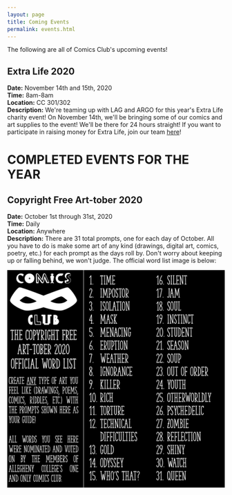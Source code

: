 ```yaml
---
layout: page
title: Coming Events
permalink: events.html
---
```


The following are all of Comics Club's upcoming events!

<!-- **There are none!** ->

<!-- TEMPLATE -->
<!-- Keep the two spaces at the end of each non-header line.  -->
<!-- ## TITLE
**Date:** DATE  
**Time:** TIME  
**Location:** LOCATION  
**Description:** DESCRIPTION  -->

## Extra Life 2020
**Date:** November 14th and 15th, 2020  
**Time:** 8am-8am  
**Location:** CC 301/302  
**Description:** We're teaming up with LAG and ARGO for this year's Extra Life charity event!  On November 14th, we'll be bringing some of our comics and art supplies to the event!  We'll be there for 24 hours straight!  If you want to participate in raising money for Extra Life, join our team [here](https://www.extra-life.org/team/54836)!  

# COMPLETED EVENTS FOR THE YEAR

## Copyright Free Art-tober 2020
**Date:** October 1st through 31st, 2020  
**Time:** Daily  
**Location:** Anywhere  
**Description:** There are 31 total prompts, one for each day of October.  All you have to do is make some art of any kind (drawings, digital art, comics, poetry, etc.) for each prompt as the days roll by.  Don't worry about keeping up or falling behind, we won't judge.  The official word list image is below:

![Art-tober 2020 Word List](/images/blog/art-tober2020.png)
